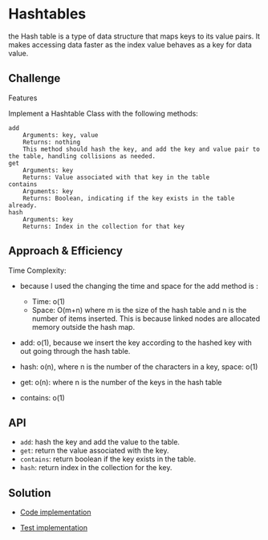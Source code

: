 # Hashtables

the Hash table is a type of data structure that maps keys to its value pairs. It makes accessing data faster as the index value behaves as a key for data value.

## Challenge

Features

Implement a Hashtable Class with the following methods:

    add
        Arguments: key, value
        Returns: nothing
        This method should hash the key, and add the key and value pair to the table, handling collisions as needed.
    get
        Arguments: key
        Returns: Value associated with that key in the table
    contains
        Arguments: key
        Returns: Boolean, indicating if the key exists in the table already.
    hash
        Arguments: key
        Returns: Index in the collection for that key

## Approach & Efficiency

Time Complexity:

- because I used the changing the time and space for the add method is :
  - Time: o(1)
  - Space: O(m+n)
  where m is the size of the hash table and n is the number of items inserted. This is because linked nodes are allocated memory outside the hash map.
- add: o(1), because we insert the key according to the hashed key with out going through the hash table.

- hash: o(n), where n is the number of the characters in a key, space: o(1)

- get: o(n): where n is the  number of the keys in the hash table

- contains: o(1)

## API

- ```add```: hash the key and add the value to the table.
- ```get```: return the value associated with the key.
- ```contains```: return boolean if the key exists in the table.
- ```hash```: return index in the collection for the key.

## Solution

- [Code implementation](/code401/hash-table/hash_table/hash_table.py)

- [Test implementation](/code401/hash-table/tests/test_hash_table.py)
